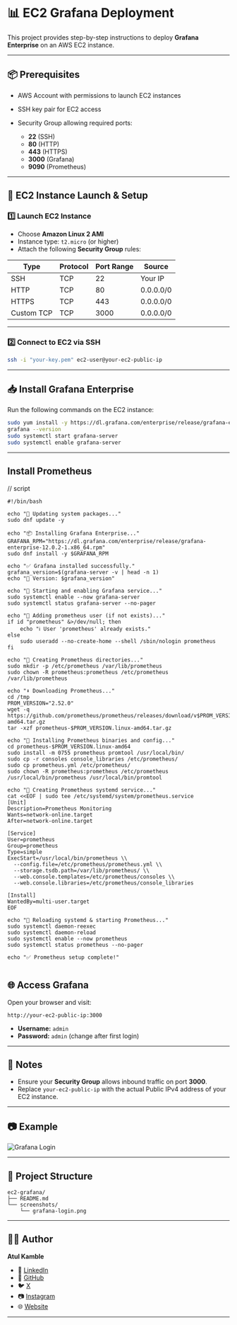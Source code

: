 # 📊 EC2 Grafana Deployment

This project provides step-by-step instructions to deploy **Grafana Enterprise** on an AWS EC2 instance.

---

## 📦 Prerequisites

* AWS Account with permissions to launch EC2 instances
* SSH key pair for EC2 access
* Security Group allowing required ports:

  * **22** (SSH)
  * **80** (HTTP)
  * **443** (HTTPS)
  * **3000** (Grafana)
  * **9090** (Prometheus)

---

## 🚀 EC2 Instance Launch & Setup

### 1️⃣ Launch EC2 Instance

* Choose **Amazon Linux 2 AMI**
* Instance type: `t2.micro` (or higher)
* Attach the following **Security Group** rules:

| Type       | Protocol | Port Range | Source    |
| ---------- | -------- | ---------- | --------- |
| SSH        | TCP      | 22         | Your IP   |
| HTTP       | TCP      | 80         | 0.0.0.0/0 |
| HTTPS      | TCP      | 443        | 0.0.0.0/0 |
| Custom TCP | TCP      | 3000       | 0.0.0.0/0 |

---

### 2️⃣ Connect to EC2 via SSH

```bash
ssh -i "your-key.pem" ec2-user@your-ec2-public-ip
```

---

## 📥 Install Grafana Enterprise

Run the following commands on the EC2 instance:

```bash
sudo yum install -y https://dl.grafana.com/enterprise/release/grafana-enterprise-12.0.2-1.x86_64.rpm
grafana --version
sudo systemctl start grafana-server
sudo systemctl enable grafana-server
```

---

## Install Prometheus 
// script
```
#!/bin/bash

echo "🔄 Updating system packages..."
sudo dnf update -y

echo "📦 Installing Grafana Enterprise..."
GRAFANA_RPM="https://dl.grafana.com/enterprise/release/grafana-enterprise-12.0.2-1.x86_64.rpm"
sudo dnf install -y $GRAFANA_RPM

echo "✅ Grafana installed successfully."
grafana_version=$(grafana-server -v | head -n 1)
echo "🧾 Version: $grafana_version"

echo "🚀 Starting and enabling Grafana service..."
sudo systemctl enable --now grafana-server
sudo systemctl status grafana-server --no-pager

echo "🧑 Adding prometheus user (if not exists)..."
if id "prometheus" &>/dev/null; then
    echo "ℹ️ User 'prometheus' already exists."
else
    sudo useradd --no-create-home --shell /sbin/nologin prometheus
fi

echo "📁 Creating Prometheus directories..."
sudo mkdir -p /etc/prometheus /var/lib/prometheus
sudo chown -R prometheus:prometheus /etc/prometheus /var/lib/prometheus

echo "⬇️ Downloading Prometheus..."
cd /tmp
PROM_VERSION="2.52.0"
wget -q https://github.com/prometheus/prometheus/releases/download/v$PROM_VERSION/prometheus-$PROM_VERSION.linux-amd64.tar.gz
tar -xzf prometheus-$PROM_VERSION.linux-amd64.tar.gz

echo "📂 Installing Prometheus binaries and config..."
cd prometheus-$PROM_VERSION.linux-amd64
sudo install -m 0755 prometheus promtool /usr/local/bin/
sudo cp -r consoles console_libraries /etc/prometheus/
sudo cp prometheus.yml /etc/prometheus/
sudo chown -R prometheus:prometheus /etc/prometheus /usr/local/bin/prometheus /usr/local/bin/promtool

echo "📝 Creating Prometheus systemd service..."
cat <<EOF | sudo tee /etc/systemd/system/prometheus.service
[Unit]
Description=Prometheus Monitoring
Wants=network-online.target
After=network-online.target

[Service]
User=prometheus
Group=prometheus
Type=simple
ExecStart=/usr/local/bin/prometheus \\
  --config.file=/etc/prometheus/prometheus.yml \\
  --storage.tsdb.path=/var/lib/prometheus/ \\
  --web.console.templates=/etc/prometheus/consoles \\
  --web.console.libraries=/etc/prometheus/console_libraries

[Install]
WantedBy=multi-user.target
EOF

echo "🔄 Reloading systemd & starting Prometheus..."
sudo systemctl daemon-reexec
sudo systemctl daemon-reload
sudo systemctl enable --now prometheus
sudo systemctl status prometheus --no-pager

echo "✅ Prometheus setup complete!"


```



## 🌐 Access Grafana

Open your browser and visit:

```
http://your-ec2-public-ip:3000
```

* **Username:** `admin`
* **Password:** `admin` (change after first login)

---

## 📓 Notes

* Ensure your **Security Group** allows inbound traffic on port **3000**.
* Replace `your-ec2-public-ip` with the actual Public IPv4 address of your EC2 instance.

---

## 📷 Example

![Grafana Login](screenshots/grafana-login.png)

---

## 📂 Project Structure

```
ec2-grafana/
├── README.md
└── screenshots/
    └── grafana-login.png
```

---

## 👨‍💻 Author

**Atul Kamble**

- 💼 [LinkedIn](https://www.linkedin.com/in/atuljkamble)
- 🐙 [GitHub](https://github.com/atulkamble)
- 🐦 [X](https://x.com/Atul_Kamble)
- 📷 [Instagram](https://www.instagram.com/atuljkamble)
- 🌐 [Website](https://www.atulkamble.in)


---

